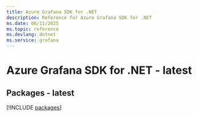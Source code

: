```yaml
---
title: Azure Grafana SDK for .NET
description: Reference for Azure Grafana SDK for .NET
ms.date: 06/11/2025
ms.topic: reference
ms.devlang: dotnet
ms.service: grafana
---
```

# Azure Grafana SDK for .NET - latest
## Packages - latest
[!INCLUDE [packages](grafana-index.md)]